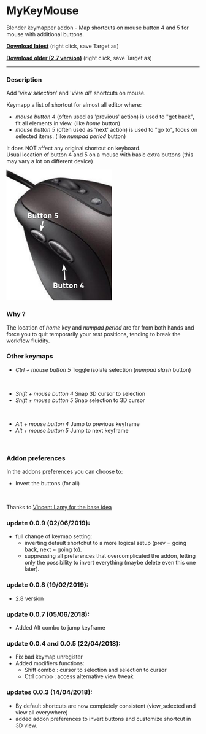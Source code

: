 # MyKeyMouse
Blender keymapper addon - Map shortcuts on mouse button 4 and 5 for mouse with additional buttons.

**[Download latest](https://github.com/Pullusb/MyKeyMouse/raw/master/MyKeyMouse.py)** (right click, save Target as)  

**[Download older (2.7 version)](https://github.com/Pullusb/MyKeyMouse/raw/master/MyKeyMouse_279.py)** (right click, save Target as)
  
--------
  
### Description
  
Add '*view selection*' and '*view all*' shortcuts on mouse.
  
Keymapp a list of shortcut for almost all editor where:
- *mouse button 4* (often used as 'previous' action) is used to "get back", fit all elements in view. (like *home* button)
- *mouse button 5* (often used as 'next' action) is used to "go to", focus on selected items. (like *numpad period* button)
  
It does NOT affect any original shortcut on keyboard.
<br/>
Usual location of button 4 and 5 on a mouse with basic extra buttons (this may vary a lot on different device)

![mouse with additional buttons 4 and 5](https://github.com/Pullusb/images_repo/blob/master/Mouse_button-4-5_zoom.png)
  
  
### Why ?
The location of *home* key and *numpad period* are far from both hands and force you to quit temporarily your rest positions, tending to break the workflow fluidity.
<br/>

### Other keymaps

- *Ctrl + mouse button 5* Toggle isolate selection (*numpad slash* button)
<br/>

- *Shift + mouse button 4* Snap 3D cursor to selection  
- *Shift + mouse button 5* Snap selection to 3D cursor  
<br/>

- *Alt + mouse button 4* Jump to previous keyframe  
- *Alt + mouse button 5* Jump to next keyframe  
<br/>

<!--
- *Ctrl + mouse button 4* Recenter the view on mouse cursor (like "Alt+F"), can be inverted in addon prefs  
- *Ctrl + mouse button 5* Toggle isolate selection (*numpad slash* button), can be inverted in addon prefs  
-->
 
### Addon preferences

In the addons preferences you can choose to:
- Invert the buttons (for all)
<!--
- In 3D view : Recenter the view on mouse cursor (like "Alt+F") instead of focus on selection (by default on ctrl+button)
- In 3D view : Toggle isolate (*numpad slash* button) instead of view all (by default on ctrl+button)
-->
<br/>
 
Thanks to [Vincent Lamy for the base idea](https://www.nothing-is-3d.com/article22/blender-utiliser-les-boutons-lateraux-de-la-souris)

### update 0.0.9 (02/06/2019):
- full change of keymap setting:
  - inverting default shortchut to a more logical setup (prev = going back, next = going to).
  - suppressing all preferences that overcomplicated the addon, letting only the possibility to invert everything (maybe delete even this one  later).

### update 0.0.8 (19/02/2019):
- 2.8 version

### update 0.0.7 (05/06/2018):
- Added Alt combo to jump keyframe

### update 0.0.4 and 0.0.5 (22/04/2018):
- Fix bad keymap unregister
- Added modifiers functions:
  - Shift combo : cursor to selection and selection to cursor
  - Ctrl combo : access alternative view tweak

### updates 0.0.3 (14/04/2018):
- By default shortcuts are now completely consistent (view_selected and view all everywhere)
- added addon preferences to invert buttons and customize shortcut in 3D view.
